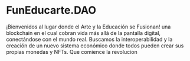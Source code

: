 # FunEducarte.DAO
¡Bienvenidos al lugar donde el Arte y la Educación se Fusionan! una blockchain en el cual cobran vida más allá de la pantalla digital, conectándose con el mundo real. Buscamos la interoperabilidad y la creación de un nuevo sistema económico donde todos pueden crear sus propias monedas y NFTs. Que comience la revolucion
